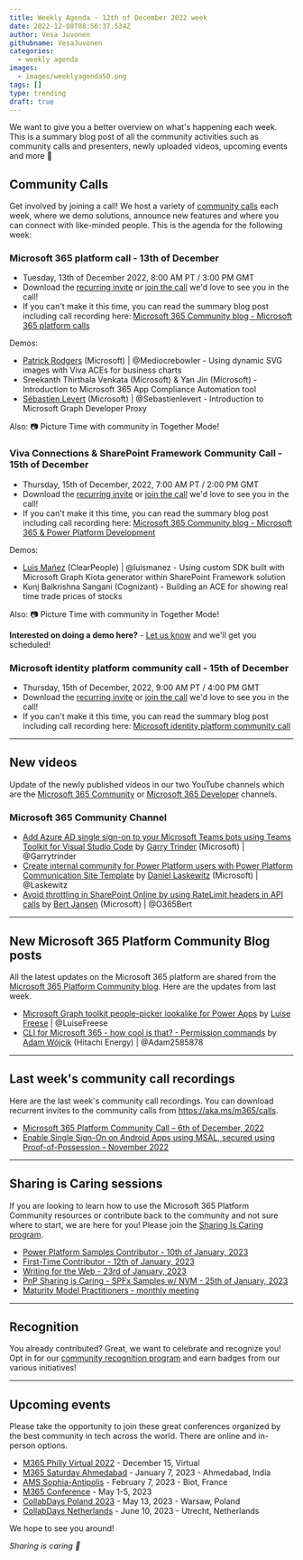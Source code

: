 ```yaml
---
title: Weekly Agenda - 12th of December 2022 week
date: 2022-12-08T08:56:37.534Z
author: Vesa Juvonen
githubname: VesaJuvonen
categories:
  - weekly agenda
images:
  - images/weeklyagenda50.png
tags: []
type: trending
draft: true
---
```



We want to give you a better overview on what's happening each week. This is a summary blog post of all the community activities such as community calls and presenters, newly uploaded videos, upcoming events and more 🚀


## Community Calls

Get involved by joining a call! We host a variety of [community calls](https://aka.ms/m365/calls) each week, where we demo solutions, announce new features and where you can connect with like-minded people. This is the agenda for the following week:

### Microsoft 365 platform call - 13th of December

* Tuesday, 13th of December 2022, 8:00 AM PT / 3:00 PM GMT
* Download the [recurring invite](https://aka.ms/m365-dev-call) or [join the call](https://aka.ms/m365-dev-call-join) we'd love to see you in the call!
* If you can't make it this time, you can read the summary blog post including call recording here: [Microsoft 365 Community blog - Microsoft 365 platform calls](https://pnp.github.io/blog/categories/microsoft-365-platform-call/)

Demos: 

* [Patrick Rodgers](https://twitter.com/mediocrebowler) (Microsoft) | @Mediocrebowler - Using dynamic SVG images with Viva ACEs for business charts
* Sreekanth Thirthala Venkata (Microsoft) & Yan Jin (Microsoft) - Introduction to Microsoft 365 App Compliance Automation tool 
* [Sébastien Levert](https://twitter.com/sebastienlevert) (Microsoft) | @Sebastienlevert - Introduction to Microsoft Graph Developer Proxy



Also: 📷 Picture Time with community in Together Mode!

### Viva Connections & SharePoint Framework Community Call - 15th of December

* Thursday, 15th of December, 2022, 7:00 AM PT / 2:00 PM GMT
* Download the [recurring invite](https://aka.ms/spdev-sig-call) or [join the call](https://aka.ms/spdev-sig-call-join) we'd love to see you in the call!
* If you can't make it this time, you can read the summary blog post including call recording here: [Microsoft 365 Community blog - Microsoft 365 & Power Platform Development](https://pnp.github.io/blog/categories/microsoft-365-developer-community-call/)

Demos: 

* [Luis Mañez](https://twitter.com/luismanez) (ClearPeople) | @luismanez - Using custom SDK built with Microsoft Graph Kiota generator within SharePoint Framework solution
* Kunj Balkrishna Sangani (Cognizant) - Building an ACE for showing real time trade prices of stocks

Also: 📷 Picture Time with community in Together Mode!

**Interested on doing a demo here?** - [Let us know](https://aka.ms/m365pnp/request/demo) and we'll get you scheduled!

### Microsoft identity platform community call - 15th of December

* Thursday, 15th of December, 2022, 9:00 AM PT / 4:00 PM GMT
* Download the [recurring invite](https://aka.ms/IDDEVCommunityCall) or [join the call](https://aka.ms/IDDEVCommunityCall-join) we'd love to see you in the call!
* If you can't make it this time, you can read the summary blog post including call recording here: [Microsoft identity platform community call](https://pnp.github.io/blog/categories/microsoft-identity-platform-community-call/)

---

## New videos

Update of the newly published videos in our two YouTube channels which are the [Microsoft 365 Community](https://www.youtube.com/channel/UC_mKdhw-V6CeCM7gTo_Iy7w) or [Microsoft 365 Developer](https://www.youtube.com/channel/UCV_6HOhwxYLXAGd-JOqKPoQ) channels.

### Microsoft 365 Community Channel

* [Add Azure AD single sign-on to your Microsoft Teams bots using Teams Toolkit for Visual Studio Code](https://www.youtube.com/watch?v=rvAf0v3jh0M) by [Garry Trinder](https://twitter.com/garrytrinder) (Microsoft) | @Garrytrinder
* [Create internal community for Power Platform users with Power Platform Communication Site Template](https://www.youtube.com/watch?v=gV3cntVZCM0) by [Daniel Laskewitz](https://twitter.com/laskewitz) (Microsoft) | @Laskewitz
* [Avoid throttling in SharePoint Online by using RateLimit headers in API calls](https://www.youtube.com/watch?v=vnBW66ncs80) by [Bert Jansen](https://twitter.com/O365Bert) (Microsoft) | @O365Bert

---


## New Microsoft 365 Platform Community Blog posts

All the latest updates on the Microsoft 365 platform are shared from the [Microsoft 365 Platform Community blog](https://pnp.github.io/blog/). Here are the updates from last week.

* [Microsoft Graph toolkit people-picker lookalike for Power Apps](https://pnp.github.io/blog/post/microsoft-graph-toolkit-people-picker-lookalike-in-power-apps/) by [Luise Freese](https://twitter.com/LuiseFreese) | @LuiseFreese
* [CLI for Microsoft 365 - how cool is that? - Permission commands](https://pnp.github.io/blog/post/cli-how-cool-is-that-permission-commands/) by [Adam Wójcik](https://twitter.com/Adam25858782) (Hitachi Energy) | @Adam2585878


---

## Last week's community call recordings

Here are the last week's community call recordings. You can download recurrent invites to the community calls from https://aka.ms/m365/calls.

* [Microsoft 365 Platform Community Call – 6th of December, 2022](https://www.youtube.com/watch?v=fDLm2xXpExY)
* [Enable Single Sign-On on Android Apps using MSAL, secured using Proof-of-Possession – November 2022](https://www.youtube.com/watch?v=x1_snVp0rIw)

---


## Sharing is Caring sessions

If you are looking to learn how to use the Microsoft 365 Platform Community resources or contribute back to the community and not sure where to start, we are here for you! Please join the [Sharing Is Caring program](https://pnp.github.io/sharing-is-caring/).

* [Power Platform Samples Contributor - 10th of January, 2023](https://forms.office.com/pages/responsepage.aspx?id=KtIy2vgLW0SOgZbwvQuRaXDXyCl9DkBHq4A2OG7uLpdUN0hMNTRPWVVWTkhFTk9QQzhFSTRIS1JLSC4u)
* [First-Time Contributor - 12th of January, 2023](https://forms.office.com/pages/responsepage.aspx?id=KtIy2vgLW0SOgZbwvQuRaXDXyCl9DkBHq4A2OG7uLpdUNjAwRVNETlA1MkxIR1MyTEs5STZFVVRJMC4u)
* [Writing for the Web - 23rd of January, 2023](https://forms.office.com/pages/responsepage.aspx?id=KtIy2vgLW0SOgZbwvQuRaXDXyCl9DkBHq4A2OG7uLpdUMFNPNFMyUk9CNFROUjJWTFFGSzdJV0czVC4u)
* [PnP Sharing is Caring - SPFx Samples w/ NVM - 25th of January, 2023](https://forms.office.com/pages/responsepage.aspx?id=KtIy2vgLW0SOgZbwvQuRaXDXyCl9DkBHq4A2OG7uLpdUNEE2SUdTOU1UOEtCTFU3MlM1SERDMlNVNi4u)
* [Maturity Model Practitioners - monthly meeting](https://aka.ms/mm4m365/invite)

---

## Recognition

You already contributed? Great, we want to celebrate and recognize you! Opt in for our [community recognition program](https://pnp.github.io/recognitionprogram/) and earn badges from our various initiatives! 

---

## Upcoming events

Please take the opportunity to join these great conferences organized by the best community in tech across the world. There are online and in-person options.

* [M365 Philly Virtual 2022](https://www.communitydays.org/event/2022-12-15/m365-philly-virtual-2022) - December 15, Virtual
* [M365 Saturday Ahmedabad](https://www.communitydays.org/event/2023-01-07/m365-saturday-ahmedabad) - January 7, 2023 - Ahmedabad, India
* [AMS Sophia-Antipolis](https://www.communitydays.org/event/2023-02-07/ams-sophia-antipolis) - February 7, 2023 - Biot, France
* [M365 Conference](https://sharepointna.com/) - May 1-5, 2023
* [CollabDays Poland 2023](https://www.communitydays.org/event/2023-05-13/collabdays-poland-2023) - May 13, 2023 - Warsaw, Poland
* [CollabDays Netherlands](https://www.communitydays.org/event/2023-06-10/collabdays-netherlands-2023) - June 10, 2023 - Utrecht, Netherlands

We hope to see you around!

_Sharing is caring 🧡_


